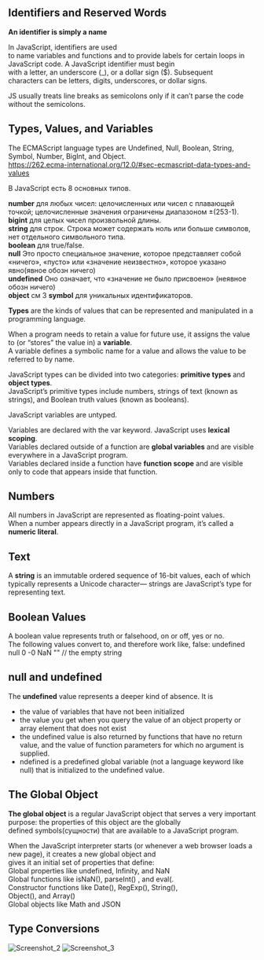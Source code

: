 ## Identifiers and Reserved Words

**An identifier is simply a name**  

In JavaScript, identifiers are used  
to name variables and functions and to provide labels for certain loops in JavaScript code. A JavaScript identifier must begin  
with a letter, an underscore (_), or a dollar sign ($). Subsequent  
characters can be letters, digits, underscores, or dollar signs.

JS usually treats line breaks as semicolons only if it can’t
parse the code without the semicolons.

## Types, Values, and Variables  

The ECMAScript language types are Undefined, Null, Boolean, String, Symbol, Number, BigInt, and Object.  
https://262.ecma-international.org/12.0/#sec-ecmascript-data-types-and-values

В JavaScript есть 8 основных типов.

**number** для любых чисел: целочисленных или чисел с плавающей точкой; целочисленные значения ограничены диапазоном ±(253-1).  
**bigint** для целых чисел произвольной длины.  
**string** для строк. Строка может содержать ноль или больше символов, нет отдельного символьного типа.  
**boolean** для true/false.  
**null** Это просто специальное значение, которое представляет собой «ничего», «пусто» или «значение неизвестно», которое указано явно(явное обозн ничего)  
**undefined** Оно означает, что «значение не было присвоено» (неявное обозн ничего)  
**object** см 3 
**symbol** для уникальных идентификаторов.

**Types** are the kinds of values that can be represented and manipulated in a programming language.  

When a program needs to retain a value for future use, it assigns the value to (or “stores” the value in) a **variable**.  
A variable defines a symbolic name for a value and allows the value to be referred to by name.

JavaScript types can be divided into two categories: **primitive types** and **object types**.  
JavaScript’s primitive types include numbers, strings of text (known as strings), and Boolean truth values (known as booleans).  

JavaScript variables are untyped.  

Variables are declared with the var keyword. JavaScript uses **lexical scoping**.    
Variables declared outside of a function are **global variables** and are visible everywhere in a JavaScript program.  
Variables declared inside a function have **function scope** and are visible only to code that appears inside that function.

## Numbers  

All numbers in JavaScript are represented as floating-point values.  
When a number appears directly in a JavaScript program, it’s called a **numeric literal**.

## Text  

A **string** is an immutable ordered sequence of 16-bit values, each of which typically represents a Unicode character—
strings are JavaScript’s type for representing text.

## Boolean Values  

A boolean value represents truth or falsehood, on or off, yes or no.     
The following values convert to, and therefore work like, false: undefined null 0 -0 NaN "" // the empty string

## null and undefined  

The **undefined** value represents a deeper kind of absence. It is  
- the value of variables that have not been initialized  
- the value you get when you query the value of an object property or array element that does not exist  
- the undefined value is also returned by functions that have no return value, and the value of function parameters for which no argument is supplied.  
- ndefined is a predefined global variable (not a language keyword like null) that is initialized to the undefined value.

## The Global Object  

**The global object** is a regular JavaScript object that serves a very important purpose: the properties of this object are the globally  
defined symbols(сущности) that are available to a JavaScript program.  

When the JavaScript interpreter starts (or whenever a web browser loads a new page), it creates a new global object and  
gives it an initial set of properties that define:  
 Global properties like undefined, Infinity, and NaN  
 Global functions like isNaN(), parseInt() , and eval(.  
 Constructor functions like Date(), RegExp(), String(),  
 Object(), and Array()  
 Global objects like Math and JSON 
 
 
## Type Conversions
![Screenshot_2](https://user-images.githubusercontent.com/66359081/175017601-1593845c-224f-489d-9ab9-69fc57cb0fc0.png)
![Screenshot_3](https://user-images.githubusercontent.com/66359081/175017610-4ee8062a-ba5f-46d9-ba1a-f35311cdff4e.png)
